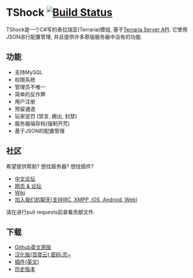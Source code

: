# TShock [![Build Status](https://travis-ci.org/NyxStudios/TShock.png?branch=general-devel)](https://travis-ci.org/NyxStudios/TShock) 

TShock是一个C#写的泰拉瑞亚(Terraria)模组, 基于[Terraria Server API](https://github.com/NyxStudios/TerrariaAPI-Server). 它使用JSON进行配置管理, 并且提供许多原版服务器中没有的功能.

## 功能

* 支持MySQL
* 权限系统
* 管理员不唯一
* 简单的反作弊
* 用户注册
* 预留通道
* 玩家惩罚 (禁言, 踢出, 封禁)
* 服务器端存档(强制开荒)
* 基于JSON的配置管理

## 社区

希望提供帮助? 想找服务器? 想找插件?

* [中文论坛](http://tshockcn.com/)
* [网页 & 论坛](https://tshock.co/xf/)
* [Wiki](https://tshock.atlassian.net/wiki/display/TSHOCKPLUGINS/Home)
* [加入我们的聊天(支持IRC, XMPP, iOS, Android, Web)](http://chat.tshock.co/)

请在进行pull requests前查看贡献文件.

## 下载

* [Github英文原版](https://github.com/TShock/TShock/releases)
* [汉化版(百度云) 密码:恋~](http://pan.baidu.com/s/1mhYT63Y)
* [插件(英文)](https://tshock.co/xf/index.php?resources/)
* [历史版本](https://github.com/TShock/TShock/downloads)
